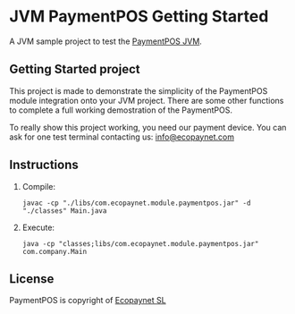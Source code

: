 # JVM PaymentPOS Getting Started
A JVM sample project to test the [PaymentPOS JVM](https://github.com/ecopaynet/paymentpos-jvm).

## Getting Started project
This project is made to demonstrate the simplicity of the PaymentPOS module integration onto your JVM project. There are some other functions to complete a full working demostration of the PaymentPOS.

To really show this project working, you need our payment device. You can ask for one test terminal contacting us: info@ecopaynet.com

## Instructions
1. Compile:

    `javac -cp "./libs/com.ecopaynet.module.paymentpos.jar" -d "./classes" Main.java`

2. Execute: 

    `java -cp "classes;libs/com.ecopaynet.module.paymentpos.jar" com.company.Main`

## License
PaymentPOS is copyright of [Ecopaynet SL](https://www.ecopaynet.com)



